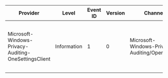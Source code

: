 Provider                                              |  Level        |  Event ID  |  Version  |  Channel                                         |  Task                 |  Opcode  |  Keyword            |  Message
------------------------------------------------------|---------------|------------|-----------|--------------------------------------------------|-----------------------|----------|---------------------|------------------------------------------------------------------------------
Microsoft-Windows-Privacy-Auditing-OneSettingsClient  |  Information  |  1         |  0        |  Microsoft-Windows-Privacy-Auditing/Operational  |  Settings downloaded  |          |  Settings Download  |  Settings were downloaded from the {Partner}.{Feature} endpoint by {CallerId}